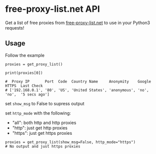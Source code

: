 # free-proxy-list.net API

Get a list of free proxies from [free-proxy-list.net](https://free-proxy-list.net/) to use in your Python3 requests!

## Usage

Follow the example

```python3
proxies = get_proxy_list()

print(proxies[0])

#  Proxy IP       Port  Code  Country Name     Anonymity    Google  HTTPS  Last Check
# ['192.168.0.1', '80', 'US', 'United States', 'anonymous', 'no',   'no',  '5 secs ago']
```
set `show_msg` to False to supress output

set `http_mode` with the following:
- "all": both http and http proxies
- "http": just get http proxies
- "https": just get https proxies
```python3
proxies = get_proxy_list(show_msg=False, http_mode="https")
# No output and just https proxies
```
